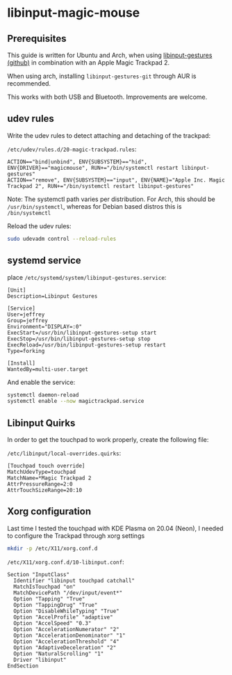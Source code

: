 # libinput-magic-mouse

## Prerequisites
This guide is written for Ubuntu and Arch, when using [libinput-gestures (github)](https://github.com/bulletmark/libinput-gestures) in combination with an Apple Magic Trackpad 2.

When using arch, installing `libinput-gestures-git` through AUR is recommended.

This works with both USB and Bluetooth. Improvements are welcome.

## udev rules
Write the udev rules to detect attaching and detaching of the trackpad:

`/etc/udev/rules.d/20-magic-trackpad.rules`:

```console
ACTION=="bind|unbind", ENV{SUBSYSTEM}=="hid", ENV{DRIVER}=="magicmouse", RUN+="/bin/systemctl restart libinput-gestures"
ACTION=="remove", ENV{SUBSYSTEM}=="input", ENV{NAME}="Apple Inc. Magic Trackpad 2", RUN+="/bin/systemctl restart libinput-gestures"
```

Note: The systemctl path varies per distribution. For Arch, this should be `/usr/bin/systemctl`, whereas for Debian based distros this is `/bin/systemctl`

Reload the udev rules:
```bash
sudo udevadm control --reload-rules
```

## systemd service

place `/etc/systemd/system/libinput-gestures.service`:

```systemd
[Unit]
Description=Libinput Gestures

[Service]
User=jeffrey
Group=jeffrey
Environment="DISPLAY=:0"
ExecStart=/usr/bin/libinput-gestures-setup start
ExecStop=/usr/bin/libinput-gestures-setup stop
ExecReload=/usr/bin/libinput-gestures-setup restart
Type=forking

[Install]
WantedBy=multi-user.target
```

And enable the service:

```bash
systemctl daemon-reload
systemctl enable --now magictrackpad.service
```

## Libinput Quirks

In order to get the touchpad to work properly, create the following file:

`/etc/libinput/local-overrides.quirks`:

```code
[Touchpad touch override]
MatchUdevType=touchpad
MatchName=*Magic Trackpad 2
AttrPressureRange=2:0
AttrTouchSizeRange=20:10
```

## Xorg configuration

Last time I tested the touchpad with KDE Plasma on 20.04 (Neon), I needed to configure the Trackpad through xorg settings

```bash
mkdir -p /etc/X11/xorg.conf.d
```

`/etc/X11/xorg.conf.d/10-libinput.conf`:

```code
Section "InputClass"
  Identifier "libinput touchpad catchall"
  MatchIsTouchpad "on"
  MatchDevicePath "/dev/input/event*"
  Option "Tapping" "True"
  Option "TappingDrug" "True"
  Option "DisableWhileTyping" "True"
  Option "AccelProfile" "adaptive"
  Option "AccelSpeed" "0.3"
  Option "AccelerationNumerator" "2"
  Option "AccelerationDenominator" "1"
  Option "AccelerationThreshold" "4"
  Option "AdaptiveDeceleration" "2"
  Option "NaturalScrolling" "1"
  Driver "libinput"
EndSection
```
